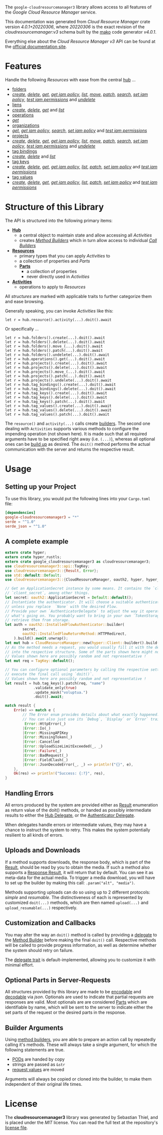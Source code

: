 <!---
DO NOT EDIT !
This file was generated automatically from 'src/generator/templates/api/README.md.mako'
DO NOT EDIT !
-->
The `google-cloudresourcemanager3` library allows access to all features of the *Google Cloud Resource Manager* service.

This documentation was generated from *Cloud Resource Manager* crate version *4.0.1+20220306*, where *20220306* is the exact revision of the *cloudresourcemanager:v3* schema built by the [mako](http://www.makotemplates.org/) code generator *v4.0.1*.

Everything else about the *Cloud Resource Manager* *v3* API can be found at the
[official documentation site](https://cloud.google.com/resource-manager).
# Features

Handle the following *Resources* with ease from the central [hub](https://docs.rs/google-cloudresourcemanager3/4.0.1+20220306/google_cloudresourcemanager3/CloudResourceManager) ... 

* [folders](https://docs.rs/google-cloudresourcemanager3/4.0.1+20220306/google_cloudresourcemanager3/api::Folder)
 * [*create*](https://docs.rs/google-cloudresourcemanager3/4.0.1+20220306/google_cloudresourcemanager3/api::FolderCreateCall), [*delete*](https://docs.rs/google-cloudresourcemanager3/4.0.1+20220306/google_cloudresourcemanager3/api::FolderDeleteCall), [*get*](https://docs.rs/google-cloudresourcemanager3/4.0.1+20220306/google_cloudresourcemanager3/api::FolderGetCall), [*get iam policy*](https://docs.rs/google-cloudresourcemanager3/4.0.1+20220306/google_cloudresourcemanager3/api::FolderGetIamPolicyCall), [*list*](https://docs.rs/google-cloudresourcemanager3/4.0.1+20220306/google_cloudresourcemanager3/api::FolderListCall), [*move*](https://docs.rs/google-cloudresourcemanager3/4.0.1+20220306/google_cloudresourcemanager3/api::FolderMoveCall), [*patch*](https://docs.rs/google-cloudresourcemanager3/4.0.1+20220306/google_cloudresourcemanager3/api::FolderPatchCall), [*search*](https://docs.rs/google-cloudresourcemanager3/4.0.1+20220306/google_cloudresourcemanager3/api::FolderSearchCall), [*set iam policy*](https://docs.rs/google-cloudresourcemanager3/4.0.1+20220306/google_cloudresourcemanager3/api::FolderSetIamPolicyCall), [*test iam permissions*](https://docs.rs/google-cloudresourcemanager3/4.0.1+20220306/google_cloudresourcemanager3/api::FolderTestIamPermissionCall) and [*undelete*](https://docs.rs/google-cloudresourcemanager3/4.0.1+20220306/google_cloudresourcemanager3/api::FolderUndeleteCall)
* [liens](https://docs.rs/google-cloudresourcemanager3/4.0.1+20220306/google_cloudresourcemanager3/api::Lien)
 * [*create*](https://docs.rs/google-cloudresourcemanager3/4.0.1+20220306/google_cloudresourcemanager3/api::LienCreateCall), [*delete*](https://docs.rs/google-cloudresourcemanager3/4.0.1+20220306/google_cloudresourcemanager3/api::LienDeleteCall), [*get*](https://docs.rs/google-cloudresourcemanager3/4.0.1+20220306/google_cloudresourcemanager3/api::LienGetCall) and [*list*](https://docs.rs/google-cloudresourcemanager3/4.0.1+20220306/google_cloudresourcemanager3/api::LienListCall)
* [operations](https://docs.rs/google-cloudresourcemanager3/4.0.1+20220306/google_cloudresourcemanager3/api::Operation)
 * [*get*](https://docs.rs/google-cloudresourcemanager3/4.0.1+20220306/google_cloudresourcemanager3/api::OperationGetCall)
* [organizations](https://docs.rs/google-cloudresourcemanager3/4.0.1+20220306/google_cloudresourcemanager3/api::Organization)
 * [*get*](https://docs.rs/google-cloudresourcemanager3/4.0.1+20220306/google_cloudresourcemanager3/api::OrganizationGetCall), [*get iam policy*](https://docs.rs/google-cloudresourcemanager3/4.0.1+20220306/google_cloudresourcemanager3/api::OrganizationGetIamPolicyCall), [*search*](https://docs.rs/google-cloudresourcemanager3/4.0.1+20220306/google_cloudresourcemanager3/api::OrganizationSearchCall), [*set iam policy*](https://docs.rs/google-cloudresourcemanager3/4.0.1+20220306/google_cloudresourcemanager3/api::OrganizationSetIamPolicyCall) and [*test iam permissions*](https://docs.rs/google-cloudresourcemanager3/4.0.1+20220306/google_cloudresourcemanager3/api::OrganizationTestIamPermissionCall)
* [projects](https://docs.rs/google-cloudresourcemanager3/4.0.1+20220306/google_cloudresourcemanager3/api::Project)
 * [*create*](https://docs.rs/google-cloudresourcemanager3/4.0.1+20220306/google_cloudresourcemanager3/api::ProjectCreateCall), [*delete*](https://docs.rs/google-cloudresourcemanager3/4.0.1+20220306/google_cloudresourcemanager3/api::ProjectDeleteCall), [*get*](https://docs.rs/google-cloudresourcemanager3/4.0.1+20220306/google_cloudresourcemanager3/api::ProjectGetCall), [*get iam policy*](https://docs.rs/google-cloudresourcemanager3/4.0.1+20220306/google_cloudresourcemanager3/api::ProjectGetIamPolicyCall), [*list*](https://docs.rs/google-cloudresourcemanager3/4.0.1+20220306/google_cloudresourcemanager3/api::ProjectListCall), [*move*](https://docs.rs/google-cloudresourcemanager3/4.0.1+20220306/google_cloudresourcemanager3/api::ProjectMoveCall), [*patch*](https://docs.rs/google-cloudresourcemanager3/4.0.1+20220306/google_cloudresourcemanager3/api::ProjectPatchCall), [*search*](https://docs.rs/google-cloudresourcemanager3/4.0.1+20220306/google_cloudresourcemanager3/api::ProjectSearchCall), [*set iam policy*](https://docs.rs/google-cloudresourcemanager3/4.0.1+20220306/google_cloudresourcemanager3/api::ProjectSetIamPolicyCall), [*test iam permissions*](https://docs.rs/google-cloudresourcemanager3/4.0.1+20220306/google_cloudresourcemanager3/api::ProjectTestIamPermissionCall) and [*undelete*](https://docs.rs/google-cloudresourcemanager3/4.0.1+20220306/google_cloudresourcemanager3/api::ProjectUndeleteCall)
* [tag bindings](https://docs.rs/google-cloudresourcemanager3/4.0.1+20220306/google_cloudresourcemanager3/api::TagBinding)
 * [*create*](https://docs.rs/google-cloudresourcemanager3/4.0.1+20220306/google_cloudresourcemanager3/api::TagBindingCreateCall), [*delete*](https://docs.rs/google-cloudresourcemanager3/4.0.1+20220306/google_cloudresourcemanager3/api::TagBindingDeleteCall) and [*list*](https://docs.rs/google-cloudresourcemanager3/4.0.1+20220306/google_cloudresourcemanager3/api::TagBindingListCall)
* [tag keys](https://docs.rs/google-cloudresourcemanager3/4.0.1+20220306/google_cloudresourcemanager3/api::TagKey)
 * [*create*](https://docs.rs/google-cloudresourcemanager3/4.0.1+20220306/google_cloudresourcemanager3/api::TagKeyCreateCall), [*delete*](https://docs.rs/google-cloudresourcemanager3/4.0.1+20220306/google_cloudresourcemanager3/api::TagKeyDeleteCall), [*get*](https://docs.rs/google-cloudresourcemanager3/4.0.1+20220306/google_cloudresourcemanager3/api::TagKeyGetCall), [*get iam policy*](https://docs.rs/google-cloudresourcemanager3/4.0.1+20220306/google_cloudresourcemanager3/api::TagKeyGetIamPolicyCall), [*list*](https://docs.rs/google-cloudresourcemanager3/4.0.1+20220306/google_cloudresourcemanager3/api::TagKeyListCall), [*patch*](https://docs.rs/google-cloudresourcemanager3/4.0.1+20220306/google_cloudresourcemanager3/api::TagKeyPatchCall), [*set iam policy*](https://docs.rs/google-cloudresourcemanager3/4.0.1+20220306/google_cloudresourcemanager3/api::TagKeySetIamPolicyCall) and [*test iam permissions*](https://docs.rs/google-cloudresourcemanager3/4.0.1+20220306/google_cloudresourcemanager3/api::TagKeyTestIamPermissionCall)
* [tag values](https://docs.rs/google-cloudresourcemanager3/4.0.1+20220306/google_cloudresourcemanager3/api::TagValue)
 * [*create*](https://docs.rs/google-cloudresourcemanager3/4.0.1+20220306/google_cloudresourcemanager3/api::TagValueCreateCall), [*delete*](https://docs.rs/google-cloudresourcemanager3/4.0.1+20220306/google_cloudresourcemanager3/api::TagValueDeleteCall), [*get*](https://docs.rs/google-cloudresourcemanager3/4.0.1+20220306/google_cloudresourcemanager3/api::TagValueGetCall), [*get iam policy*](https://docs.rs/google-cloudresourcemanager3/4.0.1+20220306/google_cloudresourcemanager3/api::TagValueGetIamPolicyCall), [*list*](https://docs.rs/google-cloudresourcemanager3/4.0.1+20220306/google_cloudresourcemanager3/api::TagValueListCall), [*patch*](https://docs.rs/google-cloudresourcemanager3/4.0.1+20220306/google_cloudresourcemanager3/api::TagValuePatchCall), [*set iam policy*](https://docs.rs/google-cloudresourcemanager3/4.0.1+20220306/google_cloudresourcemanager3/api::TagValueSetIamPolicyCall) and [*test iam permissions*](https://docs.rs/google-cloudresourcemanager3/4.0.1+20220306/google_cloudresourcemanager3/api::TagValueTestIamPermissionCall)




# Structure of this Library

The API is structured into the following primary items:

* **[Hub](https://docs.rs/google-cloudresourcemanager3/4.0.1+20220306/google_cloudresourcemanager3/CloudResourceManager)**
    * a central object to maintain state and allow accessing all *Activities*
    * creates [*Method Builders*](https://docs.rs/google-cloudresourcemanager3/4.0.1+20220306/google_cloudresourcemanager3/client::MethodsBuilder) which in turn
      allow access to individual [*Call Builders*](https://docs.rs/google-cloudresourcemanager3/4.0.1+20220306/google_cloudresourcemanager3/client::CallBuilder)
* **[Resources](https://docs.rs/google-cloudresourcemanager3/4.0.1+20220306/google_cloudresourcemanager3/client::Resource)**
    * primary types that you can apply *Activities* to
    * a collection of properties and *Parts*
    * **[Parts](https://docs.rs/google-cloudresourcemanager3/4.0.1+20220306/google_cloudresourcemanager3/client::Part)**
        * a collection of properties
        * never directly used in *Activities*
* **[Activities](https://docs.rs/google-cloudresourcemanager3/4.0.1+20220306/google_cloudresourcemanager3/client::CallBuilder)**
    * operations to apply to *Resources*

All *structures* are marked with applicable traits to further categorize them and ease browsing.

Generally speaking, you can invoke *Activities* like this:

```Rust,ignore
let r = hub.resource().activity(...).doit().await
```

Or specifically ...

```ignore
let r = hub.folders().create(...).doit().await
let r = hub.folders().delete(...).doit().await
let r = hub.folders().move_(...).doit().await
let r = hub.folders().patch(...).doit().await
let r = hub.folders().undelete(...).doit().await
let r = hub.operations().get(...).doit().await
let r = hub.projects().create(...).doit().await
let r = hub.projects().delete(...).doit().await
let r = hub.projects().move_(...).doit().await
let r = hub.projects().patch(...).doit().await
let r = hub.projects().undelete(...).doit().await
let r = hub.tag_bindings().create(...).doit().await
let r = hub.tag_bindings().delete(...).doit().await
let r = hub.tag_keys().create(...).doit().await
let r = hub.tag_keys().delete(...).doit().await
let r = hub.tag_keys().patch(...).doit().await
let r = hub.tag_values().create(...).doit().await
let r = hub.tag_values().delete(...).doit().await
let r = hub.tag_values().patch(...).doit().await
```

The `resource()` and `activity(...)` calls create [builders][builder-pattern]. The second one dealing with `Activities` 
supports various methods to configure the impending operation (not shown here). It is made such that all required arguments have to be 
specified right away (i.e. `(...)`), whereas all optional ones can be [build up][builder-pattern] as desired.
The `doit()` method performs the actual communication with the server and returns the respective result.

# Usage

## Setting up your Project

To use this library, you would put the following lines into your `Cargo.toml` file:

```toml
[dependencies]
google-cloudresourcemanager3 = "*"
serde = "^1.0"
serde_json = "^1.0"
```

## A complete example

```Rust
extern crate hyper;
extern crate hyper_rustls;
extern crate google_cloudresourcemanager3 as cloudresourcemanager3;
use cloudresourcemanager3::api::TagKey;
use cloudresourcemanager3::{Result, Error};
use std::default::Default;
use cloudresourcemanager3::{CloudResourceManager, oauth2, hyper, hyper_rustls};

// Get an ApplicationSecret instance by some means. It contains the `client_id` and 
// `client_secret`, among other things.
let secret: oauth2::ApplicationSecret = Default::default();
// Instantiate the authenticator. It will choose a suitable authentication flow for you, 
// unless you replace  `None` with the desired Flow.
// Provide your own `AuthenticatorDelegate` to adjust the way it operates and get feedback about 
// what's going on. You probably want to bring in your own `TokenStorage` to persist tokens and
// retrieve them from storage.
let auth = oauth2::InstalledFlowAuthenticator::builder(
        secret,
        oauth2::InstalledFlowReturnMethod::HTTPRedirect,
    ).build().await.unwrap();
let mut hub = CloudResourceManager::new(hyper::Client::builder().build(hyper_rustls::HttpsConnectorBuilder::new().with_native_roots().https_or_http().enable_http1().enable_http2().build()), auth);
// As the method needs a request, you would usually fill it with the desired information
// into the respective structure. Some of the parts shown here might not be applicable !
// Values shown here are possibly random and not representative !
let mut req = TagKey::default();

// You can configure optional parameters by calling the respective setters at will, and
// execute the final call using `doit()`.
// Values shown here are possibly random and not representative !
let result = hub.tag_keys().patch(req, "name")
             .validate_only(true)
             .update_mask("voluptua.")
             .doit().await;

match result {
    Err(e) => match e {
        // The Error enum provides details about what exactly happened.
        // You can also just use its `Debug`, `Display` or `Error` traits
         Error::HttpError(_)
        |Error::Io(_)
        |Error::MissingAPIKey
        |Error::MissingToken(_)
        |Error::Cancelled
        |Error::UploadSizeLimitExceeded(_, _)
        |Error::Failure(_)
        |Error::BadRequest(_)
        |Error::FieldClash(_)
        |Error::JsonDecodeError(_, _) => println!("{}", e),
    },
    Ok(res) => println!("Success: {:?}", res),
}

```
## Handling Errors

All errors produced by the system are provided either as [Result](https://docs.rs/google-cloudresourcemanager3/4.0.1+20220306/google_cloudresourcemanager3/client::Result) enumeration as return value of
the doit() methods, or handed as possibly intermediate results to either the 
[Hub Delegate](https://docs.rs/google-cloudresourcemanager3/4.0.1+20220306/google_cloudresourcemanager3/client::Delegate), or the [Authenticator Delegate](https://docs.rs/yup-oauth2/*/yup_oauth2/trait.AuthenticatorDelegate.html).

When delegates handle errors or intermediate values, they may have a chance to instruct the system to retry. This 
makes the system potentially resilient to all kinds of errors.

## Uploads and Downloads
If a method supports downloads, the response body, which is part of the [Result](https://docs.rs/google-cloudresourcemanager3/4.0.1+20220306/google_cloudresourcemanager3/client::Result), should be
read by you to obtain the media.
If such a method also supports a [Response Result](https://docs.rs/google-cloudresourcemanager3/4.0.1+20220306/google_cloudresourcemanager3/client::ResponseResult), it will return that by default.
You can see it as meta-data for the actual media. To trigger a media download, you will have to set up the builder by making
this call: `.param("alt", "media")`.

Methods supporting uploads can do so using up to 2 different protocols: 
*simple* and *resumable*. The distinctiveness of each is represented by customized 
`doit(...)` methods, which are then named `upload(...)` and `upload_resumable(...)` respectively.

## Customization and Callbacks

You may alter the way an `doit()` method is called by providing a [delegate](https://docs.rs/google-cloudresourcemanager3/4.0.1+20220306/google_cloudresourcemanager3/client::Delegate) to the 
[Method Builder](https://docs.rs/google-cloudresourcemanager3/4.0.1+20220306/google_cloudresourcemanager3/client::CallBuilder) before making the final `doit()` call. 
Respective methods will be called to provide progress information, as well as determine whether the system should 
retry on failure.

The [delegate trait](https://docs.rs/google-cloudresourcemanager3/4.0.1+20220306/google_cloudresourcemanager3/client::Delegate) is default-implemented, allowing you to customize it with minimal effort.

## Optional Parts in Server-Requests

All structures provided by this library are made to be [encodable](https://docs.rs/google-cloudresourcemanager3/4.0.1+20220306/google_cloudresourcemanager3/client::RequestValue) and 
[decodable](https://docs.rs/google-cloudresourcemanager3/4.0.1+20220306/google_cloudresourcemanager3/client::ResponseResult) via *json*. Optionals are used to indicate that partial requests are responses 
are valid.
Most optionals are are considered [Parts](https://docs.rs/google-cloudresourcemanager3/4.0.1+20220306/google_cloudresourcemanager3/client::Part) which are identifiable by name, which will be sent to 
the server to indicate either the set parts of the request or the desired parts in the response.

## Builder Arguments

Using [method builders](https://docs.rs/google-cloudresourcemanager3/4.0.1+20220306/google_cloudresourcemanager3/client::CallBuilder), you are able to prepare an action call by repeatedly calling it's methods.
These will always take a single argument, for which the following statements are true.

* [PODs][wiki-pod] are handed by copy
* strings are passed as `&str`
* [request values](https://docs.rs/google-cloudresourcemanager3/4.0.1+20220306/google_cloudresourcemanager3/client::RequestValue) are moved

Arguments will always be copied or cloned into the builder, to make them independent of their original life times.

[wiki-pod]: http://en.wikipedia.org/wiki/Plain_old_data_structure
[builder-pattern]: http://en.wikipedia.org/wiki/Builder_pattern
[google-go-api]: https://github.com/google/google-api-go-client

# License
The **cloudresourcemanager3** library was generated by Sebastian Thiel, and is placed 
under the *MIT* license.
You can read the full text at the repository's [license file][repo-license].

[repo-license]: https://github.com/Byron/google-apis-rsblob/main/LICENSE.md

